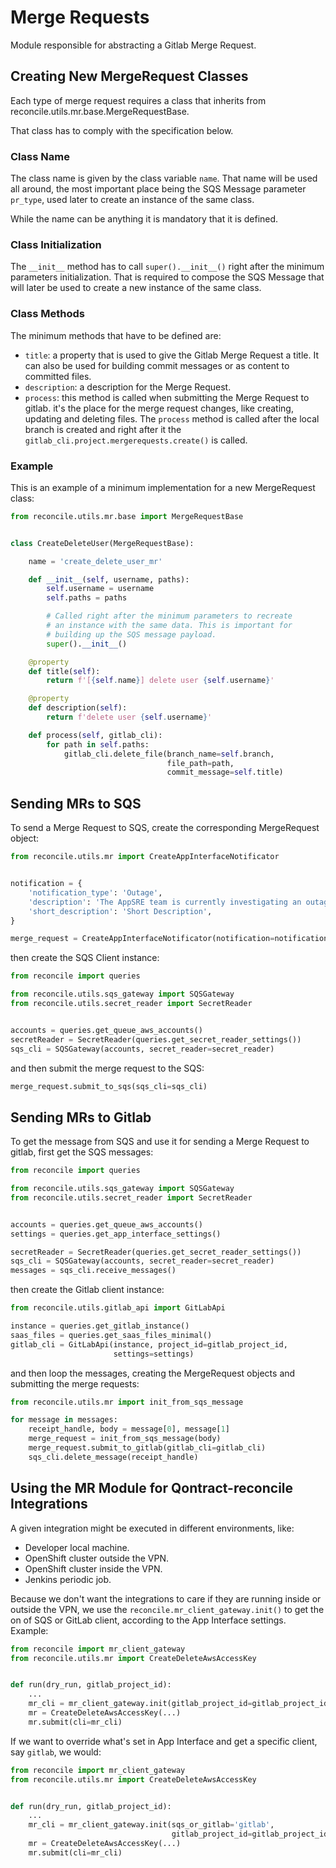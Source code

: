 # Merge Requests

Module responsible for abstracting a Gitlab Merge Request.

## Creating New MergeRequest Classes

Each type of merge request requires a class that inherits
from reconcile.utils.mr.base.MergeRequestBase.

That class has to comply with the specification below.

### Class Name

The class name is given by the class variable `name`. That name will be
used all around, the most important place being the SQS Message parameter
`pr_type`, used later to create an instance of the same class.

While the name can be anything it is mandatory that it is defined.

### Class Initialization

The `__init__` method has to call `super().__init__()` right after the minimum
parameters initialization. That is required to compose the SQS Message that
will later be used to create a new instance of the same class.

### Class Methods

The minimum methods that have to be defined are:

* `title`: a property that is used to give the Gitlab Merge Request a title.
  It can also be used for building commit messages or as content to committed
  files.
* `description`: a description for the Merge Request.
* `process`: this method is called when submitting the Merge Request to gitlab.
  it's the place for the merge request changes, like creating, updating and
  deleting files. The `process` method is called after the local branch is
  created and right after it the `gitlab_cli.project.mergerequests.create()`
  is called.

### Example

This is an example of a minimum implementation for a new MergeRequest class:

```python
from reconcile.utils.mr.base import MergeRequestBase


class CreateDeleteUser(MergeRequestBase):

    name = 'create_delete_user_mr'

    def __init__(self, username, paths):
        self.username = username
        self.paths = paths

        # Called right after the minimum parameters to recreate
        # an instance with the same data. This is important for
        # building up the SQS message payload.
        super().__init__()

    @property
    def title(self):
        return f'[{self.name}] delete user {self.username}'

    @property
    def description(self):
        return f'delete user {self.username}'

    def process(self, gitlab_cli):
        for path in self.paths:
            gitlab_cli.delete_file(branch_name=self.branch,
                                   file_path=path,
                                   commit_message=self.title)
```

## Sending MRs to SQS

To send a Merge Request to SQS, create the corresponding MergeRequest object:

```python
from reconcile.utils.mr import CreateAppInterfaceNotificator


notification = {
    'notification_type': 'Outage',
    'description': 'The AppSRE team is currently investigating an outage',
    'short_description': 'Short Description',
}

merge_request = CreateAppInterfaceNotificator(notification=notification)

```

then create the SQS Client instance:

```python
from reconcile import queries

from reconcile.utils.sqs_gateway import SQSGateway
from reconcile.utils.secret_reader import SecretReader


accounts = queries.get_queue_aws_accounts()
secretReader = SecretReader(queries.get_secret_reader_settings())
sqs_cli = SQSGateway(accounts, secret_reader=secret_reader)
```

and then submit the merge request to the SQS:

```python
merge_request.submit_to_sqs(sqs_cli=sqs_cli)
```

## Sending MRs to Gitlab

To get the message from SQS and use it for sending a Merge Request to gitlab,
first get the SQS messages:


```python
from reconcile import queries

from reconcile.utils.sqs_gateway import SQSGateway
from reconcile.utils.secret_reader import SecretReader


accounts = queries.get_queue_aws_accounts()
settings = queries.get_app_interface_settings()

secretReader = SecretReader(queries.get_secret_reader_settings())
sqs_cli = SQSGateway(accounts, secret_reader=secret_reader)
messages = sqs_cli.receive_messages()
```

then create the Gitlab client instance:

```python
from reconcile.utils.gitlab_api import GitLabApi

instance = queries.get_gitlab_instance()
saas_files = queries.get_saas_files_minimal()
gitlab_cli = GitLabApi(instance, project_id=gitlab_project_id,
                       settings=settings)
```

and then loop the messages, creating the MergeRequest objects and submitting
the merge requests:

```python
from reconcile.utils.mr import init_from_sqs_message

for message in messages:
    receipt_handle, body = message[0], message[1]
    merge_request = init_from_sqs_message(body)
    merge_request.submit_to_gitlab(gitlab_cli=gitlab_cli)
    sqs_cli.delete_message(receipt_handle)
```

## Using the MR Module for Qontract-reconcile Integrations

A given integration might be executed in different environments, like:

* Developer local machine.
* OpenShift cluster outside the VPN.
* OpenShift cluster inside the VPN.
* Jenkins periodic job.

Because we don't want the integrations to care if they are running inside or
outside the VPN, we use the `reconcile.mr_client_gateway.init()` to get the
on of SQS or GitLab client, according to the App Interface settings. Example:

```python
from reconcile import mr_client_gateway
from reconcile.utils.mr import CreateDeleteAwsAccessKey


def run(dry_run, gitlab_project_id):
    ...    
    mr_cli = mr_client_gateway.init(gitlab_project_id=gitlab_project_id)
    mr = CreateDeleteAwsAccessKey(...)
    mr.submit(cli=mr_cli)
```

If we want to override what's set in App Interface and get a specific client,
say `gitlab`, we would:

```python
from reconcile import mr_client_gateway
from reconcile.utils.mr import CreateDeleteAwsAccessKey


def run(dry_run, gitlab_project_id):
    ...
    mr_cli = mr_client_gateway.init(sqs_or_gitlab='gitlab',
                                    gitlab_project_id=gitlab_project_id)
    mr = CreateDeleteAwsAccessKey(...)
    mr.submit(cli=mr_cli)
```
